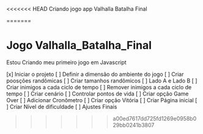 <<<<<<< HEAD
Criando jogo app Valhalla Batalha Final 


=======
# Jogo Valhalla_Batalha_Final
Estou Criando meu primeiro jogo em Javascript


[x] Iniciar o projeto 
[ ] Definir a dimensão do ambiente do jogo 
[ ] Criar poosções randômicas 
[ ] Criar tamanhos randômicos 
[ ] Lado A e Lado B 
[ ] Criar inimigos a cada ciclo de tempo
[ ] Remover inimigos a cada ciclo de tempo
[ ] Criar cenário 
[ ] Controlar pontos de vida
[ ] Criar opção Game Over 
[ ] Adicionar Cronômetro 
[ ] Criar opção Vitória 
[ ] Criar Página inicial 
[ ] Criar Nível de dificuldade
[ ] Ajustes Finais 



>>>>>>> a00ed7617dd725fd1269e0958b029bb0241b3807